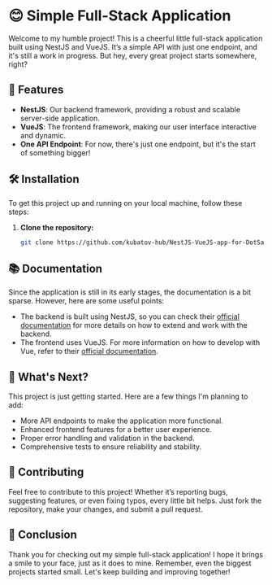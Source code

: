 # 😊 Simple Full-Stack Application

Welcome to my humble project! This is a cheerful little full-stack application built using NestJS and VueJS. It’s a simple API with just one endpoint, and it's still a work in progress. But hey, every great project starts somewhere, right?

## 🌟 Features

- **NestJS**: Our backend framework, providing a robust and scalable server-side application.
- **VueJS**: The frontend framework, making our user interface interactive and dynamic.
- **One API Endpoint**: For now, there's just one endpoint, but it's the start of something bigger!

## 🛠️ Installation

To get this project up and running on your local machine, follow these steps:

1. **Clone the repository:**
    ```bash
    git clone https://github.com/kubatov-hub/NestJS-VueJS-app-for-DotSales.git
    ```



## 📚 Documentation

Since the application is still in its early stages, the documentation is a bit sparse. However, here are some useful points:

- The backend is built using NestJS, so you can check their [official documentation](https://docs.nestjs.com/) for more details on how to extend and work with the backend.
- The frontend uses VueJS. For more information on how to develop with Vue, refer to their [official documentation](https://vuejs.org/).

## 🤔 What's Next?

This project is just getting started. Here are a few things I'm planning to add:

- More API endpoints to make the application more functional.
- Enhanced frontend features for a better user experience.
- Proper error handling and validation in the backend.
- Comprehensive tests to ensure reliability and stability.

## 🙏 Contributing

Feel free to contribute to this project! Whether it’s reporting bugs, suggesting features, or even fixing typos, every little bit helps. Just fork the repository, make your changes, and submit a pull request.

## 🎉 Conclusion

Thank you for checking out my simple full-stack application! I hope it brings a smile to your face, just as it does to mine. Remember, even the biggest projects started small. Let's keep building and improving together!
